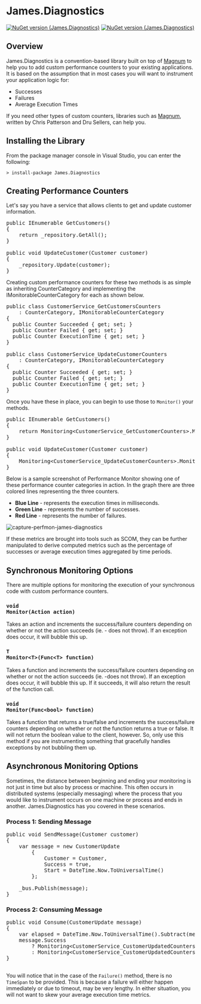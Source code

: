 # James.Diagnostics

[![NuGet version (James.Diagnostics)](https://img.shields.io/nuget/v/James.Diagnostics.svg?style=flat)](https://www.nuget.org/packages/James.Diagnostics/)
[![NuGet version (James.Diagnostics)](https://img.shields.io/nuget/dt/James.Diagnostics.svg?style=flat)](https://www.nuget.org/packages/James.Diagnostics/)

## Overview ##
James.Diagnostics is a convention-based library built on top of [Magnum](https://www.nuget.org/packages/Magnum/) to help you to add custom performance counters to your existing applications.  It is based on the assumption that in most cases you will want to instrument your application logic for:

* Successes
* Failures
* Average Execution Times

If you need other types of custom counters, libraries such as [Magnum](https://www.nuget.org/packages/Magnum/), written by Chris Patterson and Dru Sellers, can help you.

## Installing the Library ##
From the package manager console in Visual Studio, you can enter the following:

<code lang="csharp">&gt; install-package James.Diagnostics</code>

## Creating Performance Counters ##
Let's say you have a service that allows clients to get and update customer information.

<pre lang="csharp">
public IEnumerable<Customer> GetCustomers()
{
	return _repository.GetAll();
}

public void UpdateCustomer(Customer customer)
{
	_repository.Update(customer);
}
</pre>

Creating custom performance counters for these two methods is as simple as inheriting CounterCategory and implementing the IMonitorableCounterCategory for each as shown below.

<pre lang="csharp">
public class CustomerService_GetCustomersCounters 
	: CounterCategory, IMonitorableCounterCategory
{
  public Counter Succeeded { get; set; }
  public Counter Failed { get; set; }
  public Counter ExecutionTime { get; set; }
}

public class CustomerService_UpdateCustomerCounters 
	: CounterCategory, IMonitorableCounterCategory
{
  public Counter Succeeded { get; set; }
  public Counter Failed { get; set; }
  public Counter ExecutionTime { get; set; }
}
</pre>

Once you have these in place, you can begin to use those to <code lang="csharp">Monitor()</code> your methods.

<pre lang="csharp">
public IEnumerable<Customer> GetCustomers()
{
	return Monitoring&lt;CustomerService_GetCustomerCounters&gt;.Monitor(() => _repository.GetAll());
}

public void UpdateCustomer(Customer customer)
{
	Monitoring&lt;CustomerService_UpdateCustomerCounters&gt;.Monitor(() => _repository.Update(customer));
}
</pre>

Below is a sample screenshot of Performance Monitor showing one of these performance counter categories in action.  In the graph there are three colored lines representing the three counters.

* **Blue Line** - represents the execution times in milliseconds.  
* **Green Line** - represents the number of successes.
* **Red Line** - represents the number of failures.

![capture-perfmon-james-diagnostics](https://cloud.githubusercontent.com/assets/177508/8517979/76eab4fe-238b-11e5-9c2a-febcaaca00cd.PNG)

If these metrics are brought into tools such as SCOM, they can be further manipulated to derive computed metrics such as the percentage of successes or average execution times aggregated by time periods.

## Synchronous Monitoring Options ##

There are multiple options for monitoring the execution of your synchronous code with custom performance counters.

### <code lang="csharp">void Monitor(Action action)</code> ###

Takes an action and increments the success/failure counters depending on whether or not the action succeeds (ie. - does not throw).  If an exception does occur, it will bubble this up.

### <code lang="csharp">T Monitor&lt;T&gt;(Func&lt;T&gt; function)</code> ###

Takes a function and increments the success/failure counters depending on whether or not the action succeeds (ie. -does not throw).  If an exception does occur, it will bubble this up.  If it succeeds, it will also return the result of the function call.

### <code lang="csharp">void Monitor(Func&lt;bool&gt; function)</code> ###

Takes a function that returns a true/false and increments the success/failure counters depending on whether or not the function returns a true or false.  It will not return the boolean value to the client, however.  So, only use this method if you are instrumenting something that gracefully handles exceptions by not bubbling them up. 

## Asynchronous Monitoring Options ##

Sometimes, the distance between beginning and ending your monitoring is not just in time but also by process or machine.  This often occurs in distributed systems (especially messaging) where the process that you would like to instrument occurs on one machine or process and ends in another.  James.Diagnostics has you covered in these scenarios.

### Process 1:  Sending Message ###
<pre lang="csharp">
public void SendMessage(Customer customer)
{
	var message = new CustomerUpdate
		{  
			Customer = Customer, 
			Success = true,
			Start = DateTime.Now.ToUniversalTime()
		};

	_bus.Publish(message);
}
</pre>

### Process 2:  Consuming Message ###
<pre lang="csharp">
public void Consume(CustomerUpdate message)
{
	var elapsed = DateTime.Now.ToUniversalTime().Subtract(message.Start);
	message.Success 
		? Monitoring&lt;CustomerService_CustomerUpdatedCounters&gt;.Success(elapsed)
		: Monitoring&lt;CustomerService_CustomerUpdatedCounters&gt;.Failure();
}

</pre>

You will notice that in the case of the <code lang="csharp">Failure()</code> method, there is no <code lang="csharp">TimeSpan</code> to be provided.  This is because a failure will either happen immediately or due to timeout, may be very lengthy.  In either situation, you will not want to skew your average execution time metrics.
